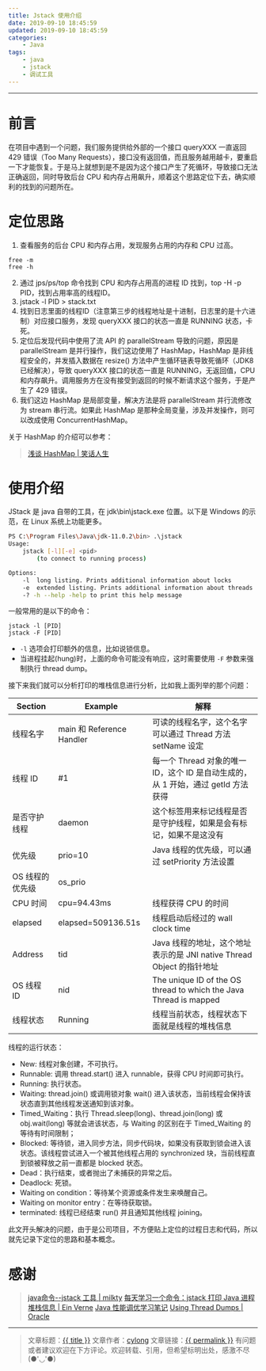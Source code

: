 ```yaml
---
title: Jstack 使用介绍
date: 2019-09-10 18:45:59
updated: 2019-09-10 18:45:59
categories:
    - Java
tags:
    - java
    - jstack
    - 调试工具
---
```

---

# 前言

在项目中遇到一个问题，我们服务提供给外部的一个接口 queryXXX 一直返回 429 错误（Too Many Requests），接口没有返回值，而且服务越用越卡，要重启一下才能恢复。于是马上就想到是不是因为这个接口产生了死循环，导致接口无法正确返回，同时导致后台 CPU 和内存占用飙升，顺着这个思路定位下去，确实顺利的找到的问题所在。

<!-- more -->

# 定位思路

1. 查看服务的后台 CPU 和内存占用，发现服务占用的内存和 CPU 过高。
```
free -m
free -h
```
2. 通过 jps/ps/top 命令找到 CPU 和内存占用高的进程 ID 找到，top -H -p PID，找到占用率高的线程ID。
3. jstack -l PID > stack.txt
4. 找到日志里面的线程ID（注意第三步的线程地址是十进制，日志里的是十六进制）对应接口服务，发现 queryXXX 接口的状态一直是 RUNNING 状态，卡死。
5. 定位后发现代码中使用了流 API 的 parallelStream 导致的问题，原因是 parallelStream 是并行操作，我们这边使用了 HashMap，HashMap 是非线程安全的，并发插入数据在 resize() 方法中产生循环链表导致死循环（JDK8 已经解决），导致 queryXXX 接口的状态一直是 RUNNING，无返回值，CPU和内存飙升。调用服务方在没有接受到返回的时候不断请求这个服务，于是产生了 429 错误。
6. 我们这边 HashMap 是局部变量，解决方法是将 parallelStream 并行流修改为 stream 串行流。如果此 HashMap 是那种全局变量，涉及并发操作，则可以改成使用 ConcurrentHashMap。

关于 HashMap 的介绍可以参考：

> [浅谈 HashMap | 笑话人生][1]

# 使用介绍

JStack 是 java 自带的工具，在 jdk\bin\jstack.exe 位置。以下是 Windows 的示范，在 Linux 系统上功能更多。

```sh
PS C:\Program Files\Java\jdk-11.0.2\bin> .\jstack
Usage:
    jstack [-l][-e] <pid>
        (to connect to running process)

Options:
    -l  long listing. Prints additional information about locks
    -e  extended listing. Prints additional information about threads
    -? -h --help -help to print this help message
```

一般常用的是以下的命令：

```
jstack -l [PID]
jstack -F [PID]
```

* `-l` 选项会打印额外的信息，比如说锁信息。
* 当进程挂起(hung)时，上面的命令可能没有响应，这时需要使用 `-F` 参数来强制执行 thread dump。

接下来我们就可以分析打印的堆栈信息进行分析，比如我上面列举的那个问题：

| Section     | Example                   | 解释                                                                    |
|-------------|---------------------------|------------------------------------------------------------------------|
| 线程名字      | main 和 Reference Handler | 可读的线程名字，这个名字可以通过 Thread 方法 setName 设定                      |
| 线程 ID      | #1                        |	每一个 Thread 对象的唯一 ID，这个 ID 是自动生成的，从 1 开始，通过 getId 方法获得 |
| 是否守护线程   | daemon                    | 这个标签用来标记线程是否是守护线程，如果是会有标记，如果不是这没有                  |
| 优先级        | prio=10                  | Java 线程的优先级，可以通过 setPriority 方法设置                             |
| OS 线程的优先级| os_prio                   |	                                                                   |
| CPU 时间     |	cpu=94.43ms               | 线程获得 CPU 的时间                                                       |
| elapsed     |	elapsed=509136.51s         | 线程启动后经过的 wall clock time                                         |
| Address     |	tid                        | Java 线程的地址，这个地址表示的是 JNI native Thread Object 的指针地址         |
| OS 线程 ID   |	nid                        | The unique ID of the OS thread to which the Java Thread is mapped     |
| 线程状态      |	Running                    | 线程当前状态，线程状态下面就是线程的堆栈信息                                   |

线程的运行状态：

* New: 线程对象创建，不可执行。
* Runnable: 调用 thread.start() 进入 runnable，获得 CPU 时间即可执行。
* Running: 执行状态。
* Waiting: thread.join() 或调用锁对象 wait() 进入该状态，当前线程会保持该状态直到其他线程发送通知到该对象。
* Timed_Waiting：执行 Thread.sleep(long)、thread.join(long) 或 obj.wait(long) 等就会进该状态，与 Waiting 的区别在于 Timed_Waiting 的等待有时间限制；
* Blocked: 等待锁，进入同步方法，同步代码块，如果没有获取到锁会进入该状态。该线程尝试进入一个被其他线程占用的 synchronized 块，当前线程直到锁被释放之前一直都是 blocked 状态。
* Dead：执行结束，或者抛出了未捕获的异常之后。
* Deadlock: 死锁。
* Waiting on condition：等待某个资源或条件发生来唤醒自己。
* Waiting on monitor entry：在等待获取锁。
* terminated: 线程已经结束 run() 并且通知其他线程 joining。

此文开头解决的问题，由于是公司项目，不方便贴上定位的过程日志和代码，所以就先记录下定位的思路和基本概念。

# 感谢

> [java命令--jstack 工具 | milkty][2]
> [每天学习一个命令：jstack 打印 Java 进程堆栈信息 | Ein Verne][3]
> [Java 性能调优学习笔记][4]
> [Using Thread Dumps | Oracle][5]

---

> 文章标题：<a href='{{ permalink }}' title='{{ title }}' >{{ title }}</a>
> 文章作者：[cylong](http://www.cylong.com/about/ "cylong")
> 文章链接：<a href='{{ permalink }}' title='{{ title }}' >{{ permalink }}</a>
> 有问题或者建议欢迎在下方评论。欢迎转载、引用，但希望标明出处，感激不尽(●'◡'●)

[1]: /blog/2019/09/10/hashmap/ "浅谈 HashMap | 笑话人生"
[2]: https://www.cnblogs.com/kongzhongqijing/articles/3630264.html "java命令--jstack 工具 | milkty"
[3]: http://einverne.github.io/post/2017/09/jstack-usage.html "每天学习一个命令：jstack 打印 Java 进程堆栈信息 | Ein Verne"
[4]: https://skyao.gitbooks.io/leaning-java-performance-tuning/content/cpu/threaddump/dump/jstack.html "Java 性能调优学习笔记"
[5]: https://docs.oracle.com/cd/E13150_01/jrockit_jvm/jrockit/geninfo/diagnos/using_threaddumps.html "Using Thread Dumps | Oracle"

